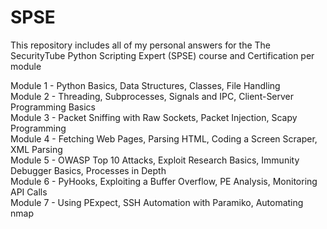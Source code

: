 # SPSE

This repository includes all of my personal answers for the The SecurityTube Python Scripting Expert (SPSE)
course and Certification per module


Module 1 - Python Basics, Data Structures, Classes, File Handling<br />
Module 2 - Threading, Subprocesses, Signals and IPC, Client-Server Programming Basics<br />
Module 3 - Packet Sniffing with Raw Sockets, Packet Injection, Scapy Programming<br />
Module 4 - Fetching Web Pages, Parsing HTML, Coding a Screen Scraper, XML Parsing <br />
Module 5 - OWASP Top 10 Attacks, Exploit Research Basics, Immunity Debugger Basics, Processes in Depth<br />
Module 6 - PyHooks, Exploiting a Buffer Overflow, PE Analysis, Monitoring API Calls<br />
Module 7 - Using PExpect, SSH Automation with Paramiko, Automating nmap<br />




